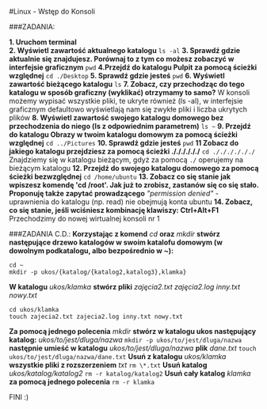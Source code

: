 #Linux - Wstęp do Konsoli

###ZADANIA:

**1. Uruchom terminal**\
**2. Wyświetl zawartość aktualnego katalogu**
`ls -al`
**3. Sprawdź gdzie aktualnie się znajdujesz. Porównaj to z tym co możesz zobaczyć w interfejsie graficznym**
`pwd`
**4.Przejdź do katalogu Pulpit za pomocą ścieżki względnej**
`cd ./Desktop`
**5. Sprawdź gdzie jesteś**
`pwd`
**6. Wyświetl zawartość bieżącego katalogu**
`ls`
**7. Zobacz, czy przechodząc do tego katalogu w sposób graficzny (wyklikać) otrzymamy to samo?**
W konsoli możemy wypisać wszystkie pliki, te ukryte również (ls -al), w interfejsie graficznym defaultowo wyświetlają nam się zwykłe pliki i liczba ukrytych plików
**8. Wyświetl zawartość swojego katalogu domowego bez przechodzenia do niego (ls z odpowiednim parametrem)**
`ls ~`
**9. Przejdź do katalogu Obrazy w twoim katalogu domowym za pomocą ścieżki względnej**
`cd ../Pictures`
**10. Sprawdź gdzie jesteś**
`pwd`
**11 Zobacz do jakiego katalogu przejdziesz za pomocą ścieżki ././././././**
`cd ././././././`
Znajdziemy się w katalogu bieżącym, gdyż za pomocą `./` operujemy na bieżącym katalogu
**12. Przejdź do swojego katalogu domowego za pomocą ścieżki bezwzględnej**
`cd /home/ubuntu`
**13. Zobacz co się stanie jak wpiszesz komendę 'cd /root'. Jak już to zrobisz, zastanów się co się stało. Proponuję także zapytać prowadzącego**
*"permission denied"* - uprawnienia do katalogu (np. read) nie obejmują konta ubuntu
**14. Zobacz, co się stanie, jeśli wciśniesz kombinację klawiszy: Ctrl+Alt+F1**
Przechodzimy do nowej wirtualnej konsoli nr 1

###ZADANIA C.D.:
**Korzystając z komend** *cd* **oraz** *mkdir* **stwórz następujące drzewo katalogów w swoim katalofu domowym (w dowolnym podkatalogu, albo bezpośrednio w ~):**
```
cd ~
mkdir -p ukos/{katalog/{katalog2,katalog3},klamka}
```
**W katalogu** *ukos/klamka* **stwórz pliki** *zajęcia2.txt zajęcia2.log inny.txt nowy.txt*
```
cd ukos/klamka
touch zajecia2.txt zajecia2.log inny.txt nowy.txt
```
**Za pomocą jednego polecenia** *mkdir* **stwórz w katalogu ukos następujący katalog:** *ukos/to/jest/dluga/nazwa*
`mkdir -p ukos/to/jest/dluga/nazwa`
**następnie umieść w katalogu** *ukos/to/jest/dluga/nazwa* **plik** *dane.txt*
`touch ukos/to/jest/dluga/nazwa/dane.txt`
**Usuń z katalogu** *ukos/klamka* **wszystkie pliki z rozszerzeniem** *txt*
`rm \*.txt`
**Usuń katalog** *ukos/katalog/katalog2*
`rm -r katalog/katalog2`
**Usuń cały katalog** *klamka* **za pomocą jednego polecenia**
`rm -r klamka`

FINI :)
